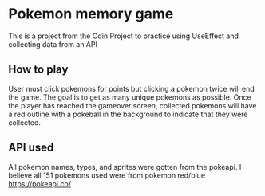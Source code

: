 # Pokemon memory game
This is a project from the Odin Project to practice using UseEffect and collecting data from an API
## How to play
User must click pokemons for points but clicking a pokemon twice will end the game. The goal is to get as many unique pokemons as possible. Once the player has reached the gameover screen, collected pokemons will have a red outline with a pokeball in the background to indicate that they were collected.
## API used
All pokemon names, types, and sprites were gotten from the pokeapi. I believe all 151 pokemons used were from pokemon red/blue
https://pokeapi.co/